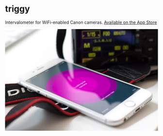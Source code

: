 
triggy
======

Intervalometer for WiFi-enabled Canon cameras. [Available on the App Store](https://itunes.apple.com/us/app/triggy/id1193570460?mt=8)

![Triggy](triggy.jpg)
